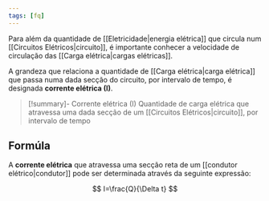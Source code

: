 ```yaml
---
tags: [fq]
---
```


Para além da quantidade de [[Eletricidade|energia elétrica]] que circula num [[Circuitos Elétricos|circuito]], é importante conhecer a velocidade de circulação das [[Carga elétrica|cargas elétricas]].

A grandeza que relaciona a quantidade de [[Carga elétrica|carga elétrica]] que passa numa dada secção do circuito, por intervalo de tempo, é designada **corrente elétrica (I)**.

> [!summary]- Corrente elétrica (I)
> Quantidade de carga elétrica que atravessa uma dada secção de um [[Circuitos Elétricos|circuito]], por intervalo de tempo

## Formúla

A **corrente elétrica** que atravessa uma secção reta de um [[condutor elétrico|condutor]] pode ser determinada através da seguinte expressão:

$$
I=\frac{Q}{\Delta t}
$$
